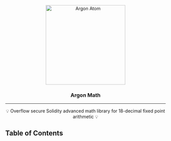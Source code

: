 <p align="center">
 <img src="https://github.com/infinitywarp/argon-math/blob/main/images/argon.png" alt="Argon Atom" width="250"></a>
</p>

<h3 align="center">Argon Math</h3>

<div align="center">
</div>

---

<p align = "center">💡 Overflow secure Solidity advanced math library for 18-decimal fixed point arithmetic 💡</p>

## Table of Contents
